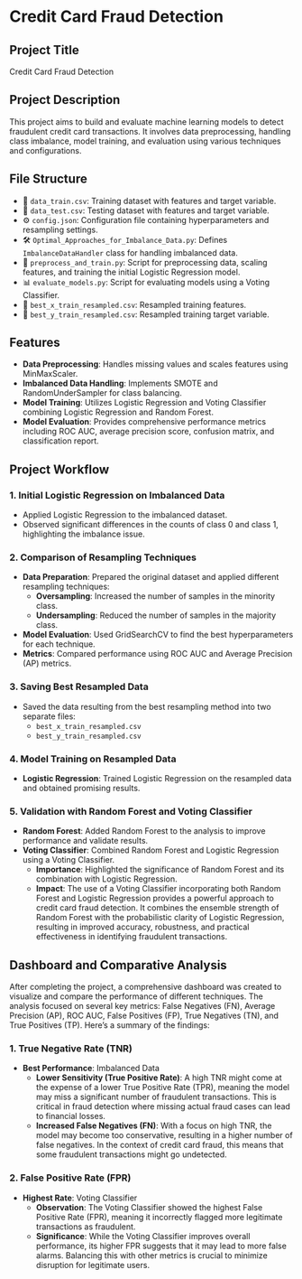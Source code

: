 # Credit Card Fraud Detection

## Project Title
Credit Card Fraud Detection

## Project Description
This project aims to build and evaluate machine learning models to detect fraudulent credit card transactions. It involves data preprocessing, handling class imbalance, model training, and evaluation using various techniques and configurations.

## File Structure
- 📂 `data_train.csv`: Training dataset with features and target variable.
- 📂 `data_test.csv`: Testing dataset with features and target variable.
- ⚙️ `config.json`: Configuration file containing hyperparameters and resampling settings.
- 🛠️ `Optimal_Approaches_for_Imbalance_Data.py`: Defines `ImbalanceDataHandler` class for handling imbalanced data.
- 🧹 `preprocess_and_train.py`: Script for preprocessing data, scaling features, and training the initial Logistic Regression model.
- 📊 `evaluate_models.py`: Script for evaluating models using a Voting Classifier.
- 📁 `best_x_train_resampled.csv`: Resampled training features.
- 📁 `best_y_train_resampled.csv`: Resampled training target variable.

## Features
- **Data Preprocessing**: Handles missing values and scales features using MinMaxScaler.
- **Imbalanced Data Handling**: Implements SMOTE and RandomUnderSampler for class balancing.
- **Model Training**: Utilizes Logistic Regression and Voting Classifier combining Logistic Regression and Random Forest.
- **Model Evaluation**: Provides comprehensive performance metrics including ROC AUC, average precision score, confusion matrix, and classification report.

## Project Workflow

### 1. Initial Logistic Regression on Imbalanced Data
- Applied Logistic Regression to the imbalanced dataset.
- Observed significant differences in the counts of class 0 and class 1, highlighting the imbalance issue.

### 2. Comparison of Resampling Techniques
- **Data Preparation**: Prepared the original dataset and applied different resampling techniques:
  - **Oversampling**: Increased the number of samples in the minority class.
  - **Undersampling**: Reduced the number of samples in the majority class.
- **Model Evaluation**: Used GridSearchCV to find the best hyperparameters for each technique.
- **Metrics**: Compared performance using ROC AUC and Average Precision (AP) metrics.

### 3. Saving Best Resampled Data
- Saved the data resulting from the best resampling method into two separate files:
  - `best_x_train_resampled.csv`
  - `best_y_train_resampled.csv`

### 4. Model Training on Resampled Data
- **Logistic Regression**: Trained Logistic Regression on the resampled data and obtained promising results.

### 5. Validation with Random Forest and Voting Classifier
- **Random Forest**: Added Random Forest to the analysis to improve performance and validate results.
- **Voting Classifier**: Combined Random Forest and Logistic Regression using a Voting Classifier.
  - **Importance**: Highlighted the significance of Random Forest and its combination with Logistic Regression.
  - **Impact**: The use of a Voting Classifier incorporating both Random Forest and Logistic Regression provides a powerful approach to credit card fraud detection. It combines the ensemble strength of Random Forest with the probabilistic clarity of Logistic Regression, resulting in improved accuracy, robustness, and practical effectiveness in identifying fraudulent transactions.

## Dashboard and Comparative Analysis
After completing the project, a comprehensive dashboard was created to visualize and compare the performance of different techniques. The analysis focused on several key metrics: False Negatives (FN), Average Precision (AP), ROC AUC, False Positives (FP), True Negatives (TN), and True Positives (TP). Here’s a summary of the findings:

### 1. True Negative Rate (TNR)
- **Best Performance**: Imbalanced Data
  - **Lower Sensitivity (True Positive Rate)**: A high TNR might come at the expense of a lower True Positive Rate (TPR), meaning the model may miss a significant number of fraudulent transactions. This is critical in fraud detection where missing actual fraud cases can lead to financial losses.
  - **Increased False Negatives (FN)**: With a focus on high TNR, the model may become too conservative, resulting in a higher number of false negatives. In the context of credit card fraud, this means that some fraudulent transactions might go undetected.

### 2. False Positive Rate (FPR)
- **Highest Rate**: Voting Classifier
  - **Observation**: The Voting Classifier showed the highest False Positive Rate (FPR), meaning it incorrectly flagged more legitimate transactions as fraudulent.
  - **Significance**: While the Voting Classifier improves overall performance, its higher FPR suggests that it may lead to more false alarms. Balancing this with other metrics is crucial to minimize disruption for legitimate users.
